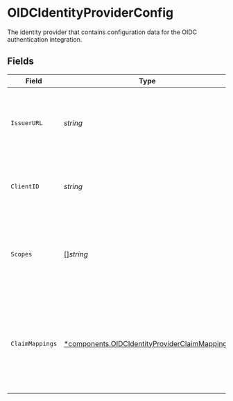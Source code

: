 # OIDCIdentityProviderConfig

The identity provider that contains configuration data for the OIDC authentication integration.


## Fields

| Field                                                                                                                     | Type                                                                                                                      | Required                                                                                                                  | Description                                                                                                               | Example                                                                                                                   |
| ------------------------------------------------------------------------------------------------------------------------- | ------------------------------------------------------------------------------------------------------------------------- | ------------------------------------------------------------------------------------------------------------------------- | ------------------------------------------------------------------------------------------------------------------------- | ------------------------------------------------------------------------------------------------------------------------- |
| `IssuerURL`                                                                                                               | *string*                                                                                                                  | :heavy_check_mark:                                                                                                        | The issuer URI of the identity provider. This is the URL where the provider's metadata can be obtained.                   | https://konghq.okta.com/oauth2/default                                                                                    |
| `ClientID`                                                                                                                | *string*                                                                                                                  | :heavy_check_mark:                                                                                                        | The client ID assigned to your application by the identity provider.                                                      | YOUR_CLIENT_ID                                                                                                            |
| `Scopes`                                                                                                                  | []*string*                                                                                                                | :heavy_minus_sign:                                                                                                        | The scopes requested by your application when authenticating with the identity provider.                                  |                                                                                                                           |
| `ClaimMappings`                                                                                                           | [*components.OIDCIdentityProviderClaimMappings](../../models/components/oidcidentityproviderclaimmappings.md)             | :heavy_minus_sign:                                                                                                        | Defines the mappings between OpenID Connect (OIDC) claims and local claims used by your application for <br/>authentication.<br/> |                                                                                                                           |